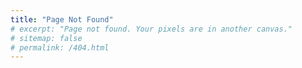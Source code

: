 ```yaml
---
title: "Page Not Found"
# excerpt: "Page not found. Your pixels are in another canvas."
# sitemap: false
# permalink: /404.html
---
```

